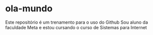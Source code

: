 # ola-mundo
Este repositório é um trenamento para o uso do Github
Sou aluno da faculdade Meta e estou cursando o curso de Sistemas para Internet
